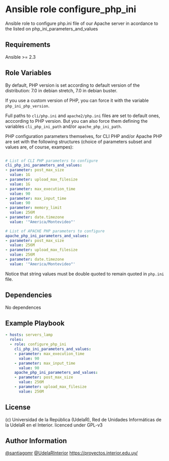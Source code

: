 Ansible role configure_php_ini
=========

Ansible role to configure php.ini file of our Apache server in acordance to the listed on php_ini_parameters_and_values

Requirements
------------

Ansible >= 2.3

Role Variables
--------------

By default, PHP version is set according to default version of the distribution: 7.0 in debian stretch, 7.0 in debian buster.

If you use a custom version of PHP, you can force it with the variable `php_ini_php_version`. 

Full paths to `cli/php.ini` and `apache2/php.ini` files are set to default ones, acccording to PHP version. But you can also force them defining the variables `cli_php_ini_path` and/or `apache_php_ini_path`.

PHP configuration parameters themselves, for CLI PHP and/or Apache PHP are set with the following structures (choice of parameters subset and values are, of course, exampes): 

```yaml

# List of CLI PHP parameters to configure
cli_php_ini_parameters_and_values:
- parameter: post_max_size
  value: 1G
- parameter: upload_max_filesize
  value: 1G
- parameter: max_execution_time
  value: 90
- parameter: max_input_time
  value: 90
- parameter: memory_limit
  value: 256M
- parameter: date.timezone
  value: '"America/Montevideo"'

# List of APACHE PHP parameters to configure
apache_php_ini_parameters_and_values:
- parameter: post_max_size
  value: 256M
- parameter: upload_max_filesize
  value: 256M
- parameter: date.timezone
  value: '"America/Montevideo"'
```

Notice that string values must be double quoted to remain quoted in `php.ini` file.  

Dependencies
------------

No dependences

Example Playbook
----------------

```yaml
- hosts: servers_lamp
  roles:
  - role: configure_php_ini
    cli_php_ini_parameters_and_values:
    - parameter: max_execution_time
      value: 90
    - parameter: max_input_time
      value: 90
    apache_php_ini_parameters_and_values:
    - parameter: post_max_size
      value: 256M
    - parameter: upload_max_filesize
      value: 256M

```

License
-------

(c) Universidad de la República (UdelaR), Red de Unidades Informáticas de la UdelaR en el Interior.
licenced under GPL-v3

Author Information
------------------

[@santiagomr](https://github.com/santiagomr)
[@UdelaRInterior](https://github.com/UdelaRInterior)
https://proyectos.interior.edu.uy/
